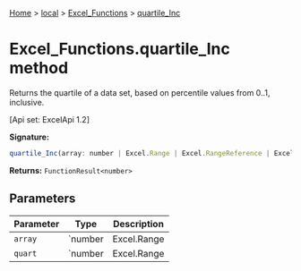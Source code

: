 [Home](./index) &gt; [local](local.md) &gt; [Excel\_Functions](local.excel_functions.md) &gt; [quartile\_Inc](local.excel_functions.quartile_inc.md)

# Excel\_Functions.quartile\_Inc method

Returns the quartile of a data set, based on percentile values from 0..1, inclusive. 

 \[Api set: ExcelApi 1.2\]

**Signature:**
```javascript
quartile_Inc(array: number | Excel.Range | Excel.RangeReference | Excel.FunctionResult<any>, quart: number | Excel.Range | Excel.RangeReference | Excel.FunctionResult<any>): FunctionResult<number>;
```
**Returns:** `FunctionResult<number>`

## Parameters

|  Parameter | Type | Description |
|  --- | --- | --- |
|  `array` | `number | Excel.Range | Excel.RangeReference | Excel.FunctionResult<any>` |  |
|  `quart` | `number | Excel.Range | Excel.RangeReference | Excel.FunctionResult<any>` |  |


